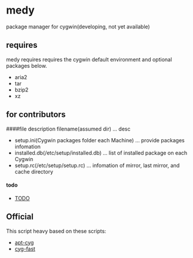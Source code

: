 # medy
package manager for cygwin(developing, not yet available)

## requires
medy requires requires the cygwin default environment and optional packages below.

- aria2
- tar
- bzip2
- xz

## for contributors
####file description
filename(assumed dir) ... desc
- setup.ini(Cygwin packages folder each Machine) ... provide packages infomation
- installed.db(/etc/setup/installed.db) ... list of installed package on each Cygwin
- setup.rc(/etc/setup/setup.rc) ... infomation of mirror, last mirror, and cache directory

#### todo
- [TODO](https://github.com/nobuyo/medy/blob/master/TODO.md)

## Official
This script heavy based on these scripts:
- [apt-cyg](https://github.com/transcode-open/apt-cyg)
- [cyg-fast](https://github.com/tmshn/cyg-fast/)

